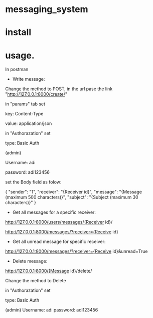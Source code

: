 # messaging_system

# install



# usage.
In postman

* Write message:

Change the method to POST, in the url pase the link "http://127.0.0.1:8000/create/"

in "params" tab set 

key: Content-Type 

value: application/json

in "Authorazation" set

type: Basic Auth

(admin)

Username: adi

password: adi123456

set the Body field as folow:

{
    "sender": "1",
    "receiver": "{Receiver id}",
    "message": "{Message (maximum 500 characters)}",
    "subject": "{Subject (maximum 30 characters)}"
}

* Get all messages for a specific receiver:

http://127.0.0.1:8000/users/messages/{Receiver id}/

http://127.0.0.1:8000/messages/?receiver={Receive id}


* Get all unread message for specific receiver:

http://127.0.0.1:8000/messages/?receiver={Receive id}&unread=True 


* Delete message:

http://127.0.0.1:8000/{Message id}/delete/

Change the method to Delete

in "Authorazation" set

type: Basic Auth

(admin)
Username: adi
password: adi123456





